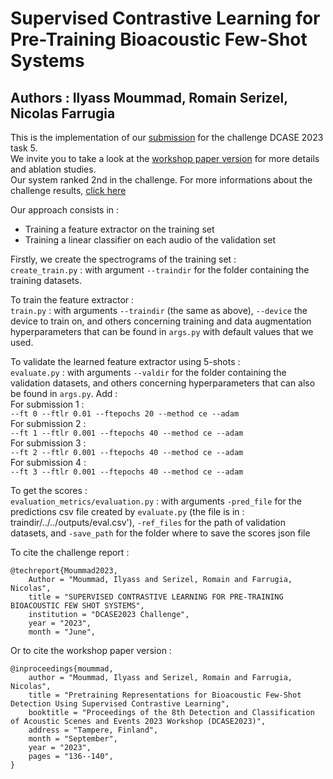 # Supervised Contrastive Learning for Pre-Training Bioacoustic Few-Shot Systems
Authors : Ilyass Moummad, Romain Serizel, Nicolas Farrugia
---

This is the implementation of our [submission](https://dcase.community/documents/challenge2023/technical_reports/DCASE2023_Moummad_IMT_t5.pdf) for the challenge DCASE 2023 task 5.\
We invite you to take a look at the [workshop paper version](https://dcase.community/documents/workshop2023/proceedings/DCASE2023Workshop_Moummad_63.pdf) for more details and ablation studies.\
Our system ranked 2nd in the challenge. For more informations about the challenge results, [click here](https://dcase.community/challenge2023/task-few-shot-bioacoustic-event-detection-results) 

Our approach consists in :
<ul>
<li>Training a feature extractor on the training set</li>
<li>Training a linear classifier on each audio of the validation set</li>
</ul>

Firstly, we create the spectrograms of the training set :\
```create_train.py``` : with argument ```--traindir``` for the folder containing the training datasets.

To train the feature extractor :\
```train.py``` : with arguments ```--traindir``` (the same as above), ```--device``` the device to train on, and others concerning training and data augmentation hyperparameters that can be found in ```args.py``` with default values that we used.

To validate the learned feature extractor using 5-shots :\
```evaluate.py``` : with arguments ```--valdir``` for the folder containing the validation datasets, and others concerning hyperparameters that can also be found in ```args.py```. Add :\
For submission 1 :\
```--ft 0 --ftlr 0.01 --ftepochs 20 --method ce --adam```\
For submission 2 :\
```--ft 1 --ftlr 0.001 --ftepochs 40 --method ce --adam```\
For submission 3 :\
```--ft 2 --ftlr 0.001 --ftepochs 40 --method ce --adam```\
For submission 4 :\
```--ft 3 --ftlr 0.001 --ftepochs 40 --method ce --adam```

To get the scores :\
```evaluation_metrics/evaluation.py``` : with arguments ```-pred_file``` for the predictions csv file created by ```evaluate.py``` (the file is in : traindir/../../outputs/eval.csv'), ```-ref_files``` for the path of validation datasets, and ```-save_path``` for the folder where to save the scores json file

To cite the challenge report :
```
@techreport{Moummad2023,
    Author = "Moummad, Ilyass and Serizel, Romain and Farrugia, Nicolas",
    title = "SUPERVISED CONTRASTIVE LEARNING FOR PRE-TRAINING BIOACOUSTIC FEW SHOT SYSTEMS",
    institution = "DCASE2023 Challenge",
    year = "2023",
    month = "June",
```

Or to cite the workshop paper version :
```
@inproceedings{moummad,
    author = "Moummad, Ilyass and Serizel, Romain and Farrugia, Nicolas",
    title = "Pretraining Representations for Bioacoustic Few-Shot Detection Using Supervised Contrastive Learning",
    booktitle = "Proceedings of the 8th Detection and Classification of Acoustic Scenes and Events 2023 Workshop (DCASE2023)",
    address = "Tampere, Finland",
    month = "September",
    year = "2023",
    pages = "136--140",
}
```
